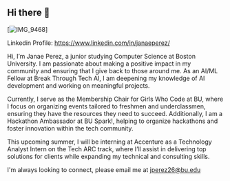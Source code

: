 ## Hi there 👋
[![IMG_9468](https://github.com/user-attachments/assets/401f836b-404b-4e35-aa54-e07abf8c09f1)]

Linkedin Profile: https://www.linkedin.com/in/janaeperez/

Hi, I’m Janae Perez, a junior studying Computer Science at Boston University. I am passionate about making a positive impact in my community and ensuring that I give back to those around me. As an AI/ML Fellow at Break Through Tech AI, I am deepening my knowledge of AI development and working on meaningful projects.

Currently, I serve as the Membership Chair for Girls Who Code at BU, where I focus on organizing events tailored to freshmen and underclassmen, ensuring they have the resources they need to succeed. Additionally, I am a Hackathon Ambassador at BU Spark!, helping to organize hackathons and foster innovation within the tech community.

This upcoming summer, I will be interning at Accenture as a Technology Analyst Intern on the Tech ARC track, where I’ll assist in delivering top solutions for clients while expanding my technical and consulting skills.

I'm always looking to connect, please email me at jperez26@bu.edu


<!--
**janaep/janaep** is a ✨ _special_ ✨ repository because its `README.md` (this file) appears on your GitHub profile.

Here are some ideas to get you started:

- 🔭 I’m currently working on ...
- 🌱 I’m currently learning ...
- 👯 I’m looking to collaborate on ...
- 🤔 I’m looking for help with ...
- 💬 Ask me about ...
- 📫 How to reach me: ...
- 😄 Pronouns: ...
- ⚡ Fun fact: ...
-->
